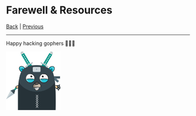 # Farewell & Resources

[Back](https://github.com/steevehook/udemy-go101) |
[Previous](https://github.com/steevehook/udemy-go101/blob/master/section_22-go-best-practices)

---

Happy hacking gophers 🚀🚀🚀

<img src="https://github.com/steevehook/udemy-go101/raw/master/udemy-go101.svg?sanitize=true" width="150px"/>
